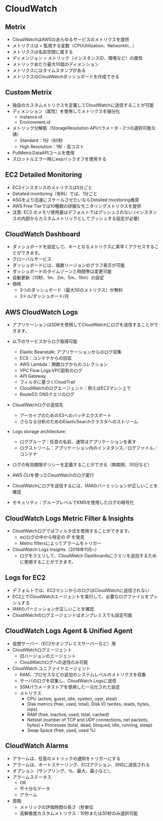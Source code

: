 # CloudWatch
## Metrix
- CloudWatchはAWSのあらゆるサービスのメトリクスを提供
- メトリクスは = 監視する変数（CPUUtilization、NetworkIn...）
- メトリクスは名前空間に属する
- ディメンジョン = メトリック（インスタンスID、環境など）の属性
- メトリックあたり最大10個のディメンション
- メトリクスにはタイムスタンプがある
- メトリクスのCloudWatchダッシュボードを作成できる

## Custom Metrix
- 独自のカスタムメトリクスを定義してCloudWatchに送信することが可能
- ディメンション（属性）を使用してメトリクスを細分化
    - instance.id
    - Environment.id
- メトリック分解能（StorageResolution APIパラメータ - 2つの選択可能な値）
    - Standard：1分（60秒
    - High Resolution：1秒 - 高コスト
- PutMetricDataAPIコールを使用
- スロットルエラー時にexpバックオフを使用する

## EC2 Detailed Monitoring
- EC2インスタンスのメトリクスは5分ごと
- Detailed monitoring（有料）では、1分ごと
- ASGをより迅速にスケールさせたいならDetailed monitoring推奨
- AWS Free Tierでは10種類の詳細なモニタリングメトリクスを提供
- 注意: EC2 のメモリ使用量はデフォルトではプッシュされない (インスタンスの内部からカスタムメトリックとしてプッシュする設定が必要)

## CloudWatch Dashboard
- ダッシュボードを設定して、キーとなるメトリクスに素早くアクセスすることができます。
- グローバルサービス
- ダッシュボードには、複数リージョンのグラフ表示が可能
- ダッシュボードのタイムゾーンと時間帯は変更可能
 - 自動更新（10秒、1m、2m、5m、15m）の設定
- 価格
    - 3つのダッシュボード（最大50のメトリクス）が無料
    - 3ドル/ダッシュボード/月 
## AWS CloudWatch Logs
- アプリケーションはSDKを使用してCloudWatchにログを送信することができます。
- 以下のサービスからログ取得可能
    - Elastic Beanstalk: アプリケーションからのログ収集
    - ECS：コンテナからの回収
    - AWS Lambda：関数ログからのコレクション
    - VPC Flow Logs:VPC固有のログ
    - API Gateway
    - フィルタに基づくCloudTrail
    - CloudWatchのログエージェント：例えばEC2マシン上で
    - Route53: DNSクエリのログ
- CloudWatchログの送信先
    - アーカイブのためのS3へのバッチエクスポート
    - さらなる分析のためのElasticSearchクラスタへのストリーム

- Logs storage architecture:
    - ロググループ：任意の名前、通常はアプリケーションを表す
    - ログストリーム：アプリケーション内のインスタンス／ログファイル／コンテナ
- ログの有効期限ポリシーを定義することができる（無期限、30日など）
- AWS CLIを使ったCloudWatchのログ尾行
- CloudWatchにログを送信するには、IAMのパーミッションが正しいことを確認
- セキュリティ：グループレベルでKMSを使用したログの暗号化

## CloudWatch Logs Metric Filter & Insights
- CloudWatchログではフィルタ式を使用することができます。
    - ex)ログの中から特定の IP を発見
    - Metric filtersによってアラームをトリガー
- CloudWatch Logs Insights（2018年11月~）
    - ログをクエリして、CloudWatch Dashboardsにクエリを追加するために使用することができます。

## Logs for EC2
- デフォルトでは、EC2マシンからのログはCloudWatchに送信されない
- EC2上でCloudWatchエージェントを実行して、必要なログファイルをプッシュする
- IAMのパーミッションが正しいことを確認
- CloudWatchのログエージェントはオンプレミスでも設定可能

## CloudWatch Logs Agent & Unified Agent
- 仮想サーバー（EC2やオンプレミスサーバーなど）用
- CloudWatchログエージェント
    - 旧バージョンのエージェント
    - CloudWatchログへの送信のみ可能
- CloudWatch ユニファイドエージェント
    - RAM、プロセスなどの追加のシステムレベルのメトリクスを収集
    - サーバのログを収集し、CloudWatch Logsに送信
    - SSMパラメータストアを使用した一元化された設定
    - メトリクス
        - CPU (active, guest, idle, system, user, steal)
        - Disk metrics (free, used, total), Disk IO (writes, reads, bytes, iops)
        - RAM (free, inactive, used, total, cached)
        - Netstat (number of TCP and UDP connections, net packets, bytes) • Processes (total, dead, bloqued, idle, running, sleep)
        - Swap Space (free, used, used %)

## CloudWatch Alarms
- アラームは、任意のメトリックの通知をトリガーにする
- アラームは、オートスケーリング、EC2アクション、SNSに送信される　 
- オプション（サンプリング、％、最大、最小など）。
- アラームステータス
    - OK
    - 不十分なデータ 
    - アラーム
- 周期
    - メトリックの評価時間の長さ（秒単位
    - 高解像度カスタムメトリクス：10秒または30秒のみ選択可能

